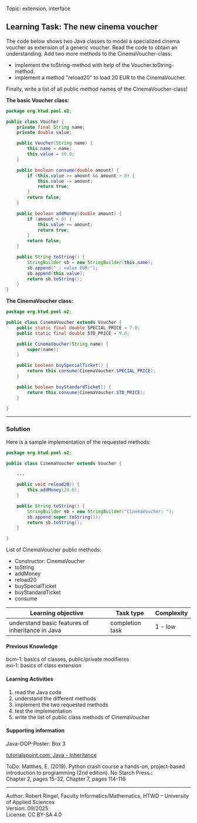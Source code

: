 Topic: extension, interface

## Learning Task: The new cinema voucher 

The code below shows two Java classes to model a specialized cinema voucher as extension of a generic voucher. Read the code to obtain an understanding. Add two more methods to the CinemaVoucher-class: 
- implement the toString-method with help of the Voucher.toString-method.  
- implement a method "reload20" to load 20 EUR to the CinemaVoucher.

Finally, write a list of all public method names of the CinemaVoucher-class!

**The basic Voucher class:**
``` java
package org.htwd.pool.o2;

public class Voucher {
    private final String name;
    private double value;

    public Voucher(String name) {
        this.name = name;
        this.value = 50.0;
    }

    public boolean consume(double amount) {
        if (this.value >= amount && amount > 0) {
            this.value -= amount;
            return true;
        }
        return false;
    }

    public boolean addMoney(double amount) {
        if (amount > 0) {
            this.value += amount;
            return true;
        }
        return false;
    }

    public String toString() {
        StringBuilder sb = new StringBuilder(this.name);
        sb.append(" : value EUR:");
        sb.append(this.value);
        return sb.toString();
    }
}
```

**The CinemaVoucher class:**
``` java
package org.htwd.pool.o2;

public class CinemaVoucher extends Voucher {
    public static final double SPECIAL_PRICE = 7.0;
    public static final double STD_PRICE = 9.0;

    public CinemaVoucher(String name) {
        super(name);
    }

    public boolean buySpecialTicket() {
        return this.consume(CinemaVoucher.SPECIAL_PRICE);
    }

    public boolean buyStandardTicket() {
        return this.consume(CinemaVoucher.STD_PRICE);
    }

}
```

---------------------------------------

### Solution
 
Here is a sample implementation of the requested methods: 

``` java
package org.htwd.pool.o2;

public class CinemaVoucher extends Voucher {

    ...

    public void reload20() { 
        this.addMoney(20.0);
    }

    public String toString() { 
        StringBuilder sb = new StringBuilder("CinemaVoucher: ");
        sb.append(super.toString());
        return sb.toString();
    }

}
```

List of CinemaVoucher public methods:
- Constructor: CinemaVoucher
- toString
- addMoney
- reload20
- buySpecialTicket
- buyStandardTicket
- consume


| **Learning objective**                           | **Task type**   | **Complexity** |
| ------------------------------------------------ | --------------- | -------------- |
| understand basic features of inheritance in Java | completion task | 1 - low        |  

#### Previous Knowledge

bcm-1: basics of classes, public/private modifieres  
exi-1: basics of class extension 

#### Learning Activities

1) read the Java code
2) understand the different methods
3) implement the two requested methods
4) test the implementation
5) write the list of public class methods of CinemaVoucher

#### Supporting information

Java-OOP-Poster: Box 3

[tutorialspoint.com: Java - Inheritance](https://www.tutorialspoint.com/java/java_inheritance.htm)  

ToDo: Matthes, E. (2019). Python crash course a hands-on, project-based introduction to programming (2nd edition). No Starch Press.:  
Chapter 2, pages 15-32, Chapter 7, pages 114-116  


---------------------------------------
Author: Robert Ringel, Faculty Informatics/Mathematics, HTWD – University of Applied Sciences  
Version: 09/2025            
License: CC BY-SA 4.0
